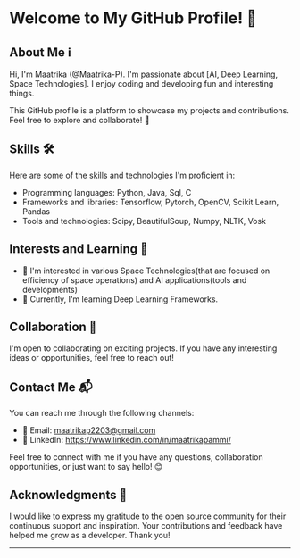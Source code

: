 # Welcome to My GitHub Profile! 👋

## About Me ℹ️
Hi, I'm Maatrika (@Maatrika-P). I'm passionate about [AI, Deep Learning, Space Technologies]. I enjoy coding and developing fun and interesting things.

This GitHub profile is a platform to showcase my projects and contributions. Feel free to explore and collaborate! 🚀

## Skills 🛠️
Here are some of the skills and technologies I'm proficient in:

- Programming languages: Python, Java, Sql, C
- Frameworks and libraries: Tensorflow, Pytorch, OpenCV, Scikit Learn, Pandas
- Tools and technologies: Scipy, BeautifulSoup, Numpy, NLTK, Vosk 


## Interests and Learning 🌟
- 👀 I'm interested in various Space Technologies(that are focused on efficiency of space operations) and AI applications(tools and developments)
- 🌱 Currently, I'm learning Deep Learning Frameworks.

## Collaboration 👥
I'm open to collaborating on exciting projects. If you have any interesting ideas or opportunities, feel free to reach out!

## Contact Me 📬
You can reach me through the following channels:

- 📧 Email: maatrikap2203@gmail.com
- 👥 LinkedIn: https://www.linkedin.com/in/maatrikapammi/

Feel free to connect with me if you have any questions, collaboration opportunities, or just want to say hello! 😊

## Acknowledgments 🙏
I would like to express my gratitude to the open source community for their continuous support and inspiration. Your contributions and feedback have helped me grow as a developer. Thank you!

---

